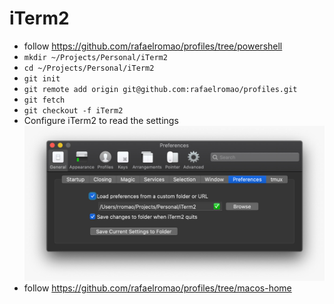 # iTerm2

- follow https://github.com/rafaelromao/profiles/tree/powershell
- `mkdir ~/Projects/Personal/iTerm2`
- `cd ~/Projects/Personal/iTerm2`
- `git init`
- `git remote add origin git@github.com:rafaelromao/profiles.git`
- `git fetch`
- `git checkout -f iTerm2`
- Configure iTerm2 to read the settings
![](preferences.jpg?raw=true)
- follow https://github.com/rafaelromao/profiles/tree/macos-home
